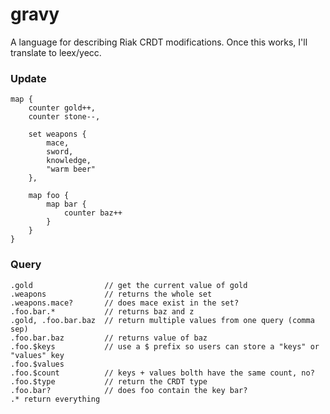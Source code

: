 gravy
=====

A language for describing Riak CRDT modifications. Once this works, I'll translate to leex/yecc.


### Update
```
map {
	counter gold++,
	counter stone--,

	set weapons {
		mace,
		sword,
		knowledge,
		"warm beer"
	},

	map foo {
		map bar {
			counter baz++
		}
	}
}
```

### Query
```
.gold                // get the current value of gold
.weapons             // returns the whole set
.weapons.mace?       // does mace exist in the set?
.foo.bar.*           // returns baz and z
.gold, .foo.bar.baz  // return multiple values from one query (comma sep)
.foo.bar.baz         // returns value of baz
.foo.$keys           // use a $ prefix so users can store a "keys" or "values" key
.foo.$values
.foo.$count          // keys + values bolth have the same count, no?
.foo.$type           // return the CRDT type
.foo.bar?            // does foo contain the key bar?
.* return everything
```

